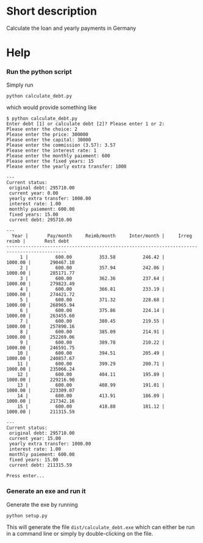 # Short description

Calculate the loan and yearly payments in Germany

# Help

### Run the python script

Simply run

    python calculate_debt.py
    
which would provide something like

    $ python calculate_debt.py                                                                                                                                                                       
    Enter debt [1] or calculate debt [2]? Please enter 1 or 2: 
    Please enter the choice: 2
    Please enter the price: 300000
    Please enter the capital: 30000
    Please enter the commission (3.57): 3.57
    Please enter the interest rate: 1
    Please enter the monthly paiement: 600
    Please enter the fixed years: 15
    Please enter the yearly extra transfer: 1000
    
    ---
    Current status:
     original debt: 295710.00
     current year: 0.00
     yearly extra transfer: 1000.00
     interest rate: 1.00
     monthly paiement: 600.00
     fixed years: 15.00
     current debt: 295710.00
    
    ---
      Year |       Pay/month     Reimb/month     Inter/month |     Irreg reimb |       Rest debt
    --------------------------------------------------------------------------------------------
         1 |          600.00          353.58          246.42 |         1000.00 |       290467.10
         2 |          600.00          357.94          242.06 |         1000.00 |       285171.77
         3 |          600.00          362.36          237.64 |         1000.00 |       279823.49
         4 |          600.00          366.81          233.19 |         1000.00 |       274421.72
         5 |          600.00          371.32          228.68 |         1000.00 |       268965.94
         6 |          600.00          375.86          224.14 |         1000.00 |       263455.60
         7 |          600.00          380.45          219.55 |         1000.00 |       257890.16
         8 |          600.00          385.09          214.91 |         1000.00 |       252269.06
         9 |          600.00          389.78          210.22 |         1000.00 |       246591.75
        10 |          600.00          394.51          205.49 |         1000.00 |       240857.67
        11 |          600.00          399.29          200.71 |         1000.00 |       235066.24
        12 |          600.00          404.11          195.89 |         1000.00 |       229216.90
        13 |          600.00          408.99          191.01 |         1000.00 |       223309.07
        14 |          600.00          413.91          186.09 |         1000.00 |       217342.16
        15 |          600.00          418.88          181.12 |         1000.00 |       211315.59
    
    ---
    Current status:
     original debt: 295710.00
     current year: 15.00
     yearly extra transfer: 1000.00
     interest rate: 1.00
     monthly paiement: 600.00
     fixed years: 15.00
     current debt: 211315.59

    Press enter...
    

### Generate an exe and run it

Generate the exe by running

    python setup.py

This will generate the file `dist/calculate_debt.exe` which can either be run in a command line or simply by double-clicking on the file.
